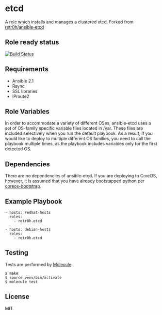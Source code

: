 etcd
====

A role which installs and manages a clustered etcd. Forked from [retr0h/ansible-etcd](https://github.com/retr0h/ansible-etcd)

Role ready status
-----------------

[![Build Status](http://img.shields.io/travis/retr0h/ansible-etcd.svg?style=flat-square)](https://travis-ci.org/wangsha/ansible-etcd)


Requirements
------------

* Ansible 2.1
* Rsync
* SSL libraries
* IProute2

Role Variables
--------------

In order to accommodate a variety of different OSes, ansible-etcd uses a set of OS-family
specific variable files located in /var.  These files are included selectively when you run
the default playbook.  As a result, if you would like to deploy to multiple different OS families,
you need to call the playbook multiple times, as the playbook includes variables only for the
first detected OS.

Dependencies
------------

There are no dependencies of ansible-etcd.  If you are deploying to CoreOS, however, it is assumed
that you have already bootstapped python per [coreos-bootstrap](https://github.com/defunctzombie/ansible-coreos-bootstrap).

Example Playbook
----------------

    - hosts: redhat-hosts
      roles:
        - retr0h.etcd

    - hosts: debian-hosts
      roles:
        - retr0h.etcd

Testing
-------

Tests are performed by [Molecule](http://molecule.readthedocs.org/en/latest/).

    $ make
    $ source venv/bin/activate
    $ molecule test

License
-------

MIT
